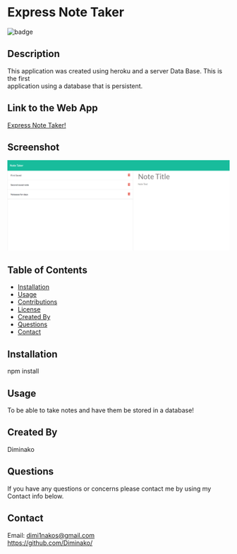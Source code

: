 # Express Note Taker  
![badge](https://img.shields.io/static/v1?label=License&message=Apache&color=blue)  
## Description  
This application was created using heroku and a server Data Base.  This is the first   
application using a database that is persistent.    
## Link to the Web App  
[Express Note Taker!](https://cryptic-depths-72173.herokuapp.com/)  
## Screenshot  
![Image of the webpage](https://raw.githubusercontent.com/diminako/express_note_taker/main/public/assets/images/screenshot.png)  
## Table of Contents  
* [Installation](#installation)  
* [Usage](#usage)  
* [Contributions](#contributions)  
* [License](#license)  
* [Created By](#created)  
* [Questions](#questions)  
* [Contact](#contact)  
## Installation  
npm install  
## Usage  
To be able to take notes and have them be stored in a database!  
## Created By  
Diminako  
## Questions  
If you have any questions or concerns please contact me by using my Contact info below.  
## Contact  
Email: dimi1nakos@gmail.com  
https://github.com/Diminako/  
